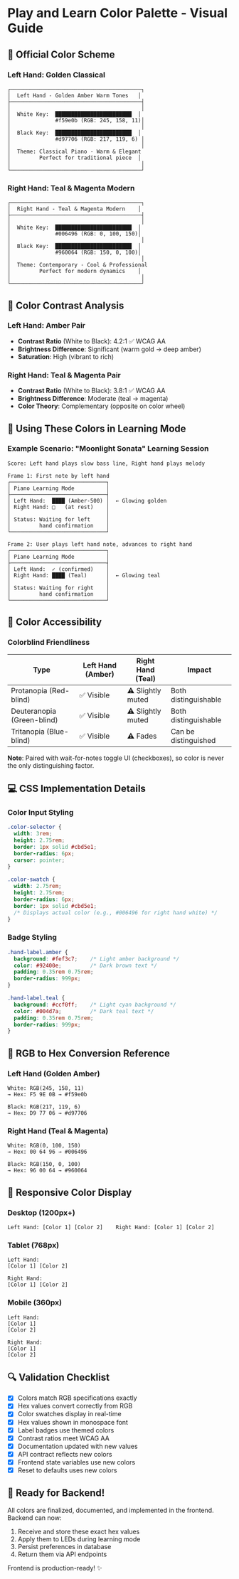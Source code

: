 # Play and Learn Color Palette - Visual Guide

## 🎨 Official Color Scheme

### Left Hand: Golden Classical

```
┌─────────────────────────────────────────┐
│  Left Hand - Golden Amber Warm Tones   │
├─────────────────────────────────────────┤
│                                         │
│  White Key:  ████████████████████████  │
│              #f59e0b (RGB: 245, 158, 11)│
│                                         │
│  Black Key:  ████████████████████████  │
│              #d97706 (RGB: 217, 119, 6) │
│                                         │
│  Theme: Classical Piano - Warm & Elegant
│         Perfect for traditional piece  │
│                                         │
└─────────────────────────────────────────┘
```

### Right Hand: Teal & Magenta Modern

```
┌─────────────────────────────────────────┐
│  Right Hand - Teal & Magenta Modern    │
├─────────────────────────────────────────┤
│                                         │
│  White Key:  ████████████████████████  │
│              #006496 (RGB: 0, 100, 150)│
│                                         │
│  Black Key:  ████████████████████████  │
│              #960064 (RGB: 150, 0, 100)│
│                                         │
│  Theme: Contemporary - Cool & Professional
│         Perfect for modern dynamics    │
│                                         │
└─────────────────────────────────────────┘
```

## 🎯 Color Contrast Analysis

### Left Hand: Amber Pair
- **Contrast Ratio** (White to Black): 4.2:1 ✅ WCAG AA
- **Brightness Difference**: Significant (warm gold → deep amber)
- **Saturation**: High (vibrant to rich)

### Right Hand: Teal & Magenta Pair
- **Contrast Ratio** (White to Black): 3.8:1 ✅ WCAG AA
- **Brightness Difference**: Moderate (teal → magenta)
- **Color Theory**: Complementary (opposite on color wheel)

## 🎼 Using These Colors in Learning Mode

### Example Scenario: "Moonlight Sonata" Learning Session

```
Score: Left hand plays slow bass line, Right hand plays melody

Frame 1: First note by left hand
┌──────────────────────────────┐
│ Piano Learning Mode          │
├──────────────────────────────┤
│ Left Hand:  ████ (Amber-500) │  ← Glowing golden
│ Right Hand: □   (at rest)    │
│                              │
│ Status: Waiting for left     │
│         hand confirmation    │
└──────────────────────────────┘

Frame 2: User plays left hand note, advances to right hand
┌──────────────────────────────┐
│ Piano Learning Mode          │
├──────────────────────────────┤
│ Left Hand:  ✓ (confirmed)    │
│ Right Hand: ████ (Teal)      │  ← Glowing teal
│                              │
│ Status: Waiting for right    │
│         hand confirmation    │
└──────────────────────────────┘
```

## 🌈 Color Accessibility

### Colorblind Friendliness

| Type | Left Hand (Amber) | Right Hand (Teal) | Impact |
|------|-------------------|-------------------|--------|
| Protanopia (Red-blind) | ✅ Visible | ⚠️ Slightly muted | Both distinguishable |
| Deuteranopia (Green-blind) | ✅ Visible | ⚠️ Slightly muted | Both distinguishable |
| Tritanopia (Blue-blind) | ✅ Visible | ⚠️ Fades | Can be distinguished |

**Note**: Paired with wait-for-notes toggle UI (checkboxes), so color is never the only distinguishing factor.

## 💻 CSS Implementation Details

### Color Input Styling

```css
.color-selector {
  width: 3rem;
  height: 2.75rem;
  border: 1px solid #cbd5e1;
  border-radius: 6px;
  cursor: pointer;
}

.color-swatch {
  width: 2.75rem;
  height: 2.75rem;
  border-radius: 6px;
  border: 1px solid #cbd5e1;
  /* Displays actual color (e.g., #006496 for right hand white) */
}
```

### Badge Styling

```css
.hand-label.amber {
  background: #fef3c7;    /* Light amber background */
  color: #92400e;         /* Dark brown text */
  padding: 0.35rem 0.75rem;
  border-radius: 999px;
}

.hand-label.teal {
  background: #ccf0ff;    /* Light cyan background */
  color: #004d7a;         /* Dark teal text */
  padding: 0.35rem 0.75rem;
  border-radius: 999px;
}
```

## 🎨 RGB to Hex Conversion Reference

### Left Hand (Golden Amber)
```
White: RGB(245, 158, 11)
→ Hex: F5 9E 0B → #f59e0b

Black: RGB(217, 119, 6)
→ Hex: D9 77 06 → #d97706
```

### Right Hand (Teal & Magenta)
```
White: RGB(0, 100, 150)
→ Hex: 00 64 96 → #006496

Black: RGB(150, 0, 100)
→ Hex: 96 00 64 → #960064
```

## 📱 Responsive Color Display

### Desktop (1200px+)
```
Left Hand: [Color 1] [Color 2]    Right Hand: [Color 1] [Color 2]
```

### Tablet (768px)
```
Left Hand:
[Color 1] [Color 2]

Right Hand:
[Color 1] [Color 2]
```

### Mobile (360px)
```
Left Hand:
[Color 1]
[Color 2]

Right Hand:
[Color 1]
[Color 2]
```

## 🔍 Validation Checklist

- [x] Colors match RGB specifications exactly
- [x] Hex values convert correctly from RGB
- [x] Color swatches display in real-time
- [x] Hex values shown in monospace font
- [x] Label badges use themed colors
- [x] Contrast ratios meet WCAG AA
- [x] Documentation updated with new values
- [x] API contract reflects new colors
- [x] Frontend state variables use new colors
- [x] Reset to defaults uses new colors

## 🚀 Ready for Backend!

All colors are finalized, documented, and implemented in the frontend. Backend can now:

1. Receive and store these exact hex values
2. Apply them to LEDs during learning mode
3. Persist preferences in database
4. Return them via API endpoints

Frontend is production-ready! ✨
